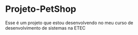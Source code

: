# Projeto-PetShop
 Esse é um projeto que estou desenvolvendo no meu curso de desenvolvimento de sistemas na ETEC

